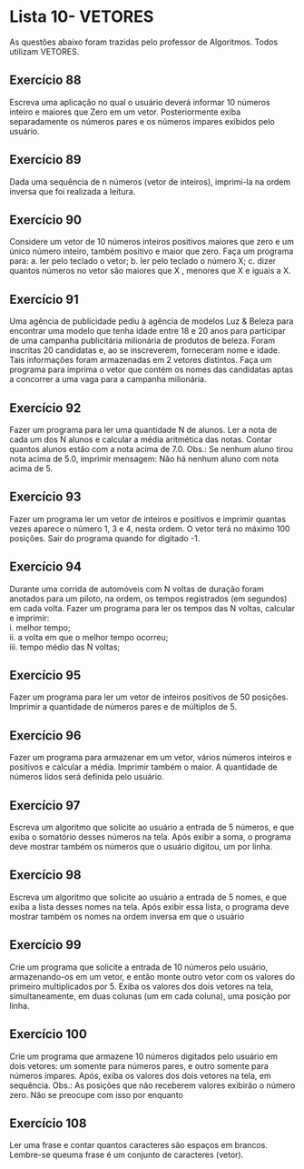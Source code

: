 
# Lista 10- VETORES
As questões abaixo foram trazidas pelo professor de Algoritmos. Todos utilizam VETORES.

## Exercício 88
Escreva uma aplicação no qual o usuário deverá informar 10 números inteiro e maiores
que Zero em um vetor. Posteriormente exiba separadamente os números pares e os números ímpares exibidos
pelo usuário. 
## Exercício 89
Dada uma sequência de n números (vetor de inteiros), imprimi-la na ordem inversa que
foi realizada a leitura. 
## Exercício 90
Considere um vetor de 10 números inteiros positivos maiores que zero e um único
número inteiro, também positivo e maior que zero. Faça um programa para:
a. ler pelo teclado o vetor;
b. ler pelo teclado o número X;
c. dizer quantos números no vetor são maiores que X , menores que X e iguais a
X. 
## Exercício 91
Uma agência de publicidade pediu à agência de modelos Luz & Beleza para encontrar
uma modelo que tenha idade entre 18 e 20 anos para participar de uma campanha
publicitária milionária de produtos de beleza. Foram inscritas 20 candidatas e, ao se
inscreverem, forneceram nome e idade. Tais informações foram armazenadas em 2
vetores distintos. Faça um programa para imprima o vetor que contém os nomes das
candidatas aptas a concorrer a uma vaga para a campanha milionária. 
## Exercício 92
Fazer um programa para ler uma quantidade N de alunos. Ler a nota de cada um dos N
alunos e calcular a média aritmética das notas. Contar quantos alunos estão com a nota
acima de 7.0. Obs.: Se nenhum aluno tirou nota acima de 5.0, imprimir mensagem:
Não há nenhum aluno com nota acima de 5.

## Exercício 93
Fazer um programa ler um vetor de inteiros e positivos e imprimir quantas vezes
aparece o número 1, 3 e 4, nesta ordem. O vetor terá no máximo 100 posições. Sair do
programa quando for digitado -1. 
## Exercício 94
Durante uma corrida de automóveis com N voltas de duração foram anotados para um
piloto, na ordem, os tempos registrados (em segundos) em cada volta. Fazer um
programa para ler os tempos das N voltas, calcular e imprimir:
</br>i. melhor tempo;
</br>ii. a volta em que o melhor tempo ocorreu;
</br>iii. tempo médio das N voltas;
## Exercício 95
Fazer um programa para ler um vetor de inteiros positivos de 50 posições. Imprimir a
quantidade de números pares e de múltiplos de 5. 
## Exercício 96
Fazer um programa para armazenar em um vetor, vários números inteiros e positivos e
calcular a média. Imprimir também o maior. A quantidade de números lidos será
definida pelo usuário. 
## Exercício 97
Escreva um algoritmo que solicite ao usuário a entrada de 5 números, e que exiba o
somatório desses números na tela. Após exibir a soma, o programa deve mostrar também os números que o usuário
digitou, um por linha. 
## Exercício 98
Escreva um algoritmo que solicite ao usuário a entrada de 5 nomes, e que exiba a lista
desses nomes na tela. Após exibir essa lista, o programa deve mostrar também os nomes na ordem inversa em
que o usuário 
## Exercício 99
Crie um programa que solicite a entrada de 10 números pelo usuário, armazenando-os
em um vetor, e então monte outro vetor com os valores do primeiro multiplicados por
5. Exiba os valores dos dois vetores na tela, simultaneamente, em duas colunas (um em
cada coluna), uma posição por linha.
## Exercício 100
Crie um programa que armazene 10 números digitados pelo usuário em dois vetores:
um somente para números pares, e outro somente para números ímpares. Após, exiba os valores dos dois vetores na tela, em sequência. Obs.: As posições que não receberem valores exibirão o número zero. Não se preocupe
com isso por enquanto

## Exercício 108
Ler uma frase e contar quantos caracteres são espaços em brancos. Lembre-se queuma frase é um conjunto de caracteres (vetor).
